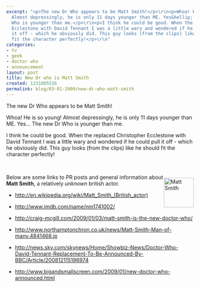 ```yaml
---
excerpt: "<p>The new Dr Who appears to be Matt Smith!</p>\r\n<p>Whoa! He is so young!
  Almost depressingly, he is only 11 days younger than ME. Yes&hellip; The new Dr
  Who is younger than me.</p>\r\n<p>I think he could be good. When the replaced Christopher
  Ecclestone with David Tennant I was a little wary and wondered if he could pull
  it off - which he obviously did. This guy looks (from the clips) like he should
  fit the character perfectly!</p>\r\n"
categories:
- tv
- geek
- doctor who
- announcement
layout: post
title: New Dr who is Matt Smith
created: 1231005516
permalink: blog/03-01-2009/new-dr-who-matt-smith
---
```

<p>The new Dr Who appears to be Matt Smith!</p>
<p>Whoa! He is so young! Almost depressingly, he is only 11 days younger than ME. Yes&hellip; The new Dr Who is younger than me.</p>
<p>I think he could be good. When the replaced Christopher Ecclestone with David Tennant I was a little wary and wondered if he could pull it off - which he obviously did. This guy looks (from the clips) like he should fit the character perfectly!</p>
<!--break-->
<p>&nbsp;</p>
<p><img width="80" height="80" src="http://www.thingy-ma-jig.co.uk/files/matt-smith.jpg" alt="Matt Smith" style="margin: 10px 0pt 0pt; float: right; clear: right;" />Below are some links to PR posts and general information about <strong>Matt Smith</strong>, a relatively <em>unknown</em> british actor.</p>
<ul>
    <li>
    <p><a href="http://en.wikipedia.org/wiki/Matt_Smith_(British_actor)">http://en.wikipedia.org/wiki/Matt_Smith_(British_actor)</a></p>
    </li>
    <li>
    <p><a href="http://www.imdb.com/name/nm1741002/">http://www.imdb.com/name/nm1741002/</a></p>
    </li>
    <li>
    <p><a href="http://craig-mcgill.com/2009/01/03/matt-smith-is-the-new-doctor-who/">http://craig-mcgill.com/2009/01/03/matt-smith-is-the-new-doctor-who/<br />
    </a></p>
    </li>
    <li>
    <p><a href="http://www.northamptonchron.co.uk/news/Matt-Smith-Man-of-many.4841468.jp">http://www.northamptonchron.co.uk/news/Matt-Smith-Man-of-many.4841468.jp</a></p>
    </li>
    <li>
    <p><a href="http://news.sky.com/skynews/Home/Showbiz-News/Doctor-Who-David-Tennant-Replacement-To-Be-Announced-By-BBC/Article/200812115196974">http://news.sky.com/skynews/Home/Showbiz-News/Doctor-Who-David-Tennant-Replacement-To-Be-Announced-By-BBC/Article/200812115196974</a></p>
    </li>
    <li>
    <p><a href="http://www.bigandsmallscreen.com/2009/01/new-doctor-who-announced.html">http://www.bigandsmallscreen.com/2009/01/new-doctor-who-announced.html</a></p>
    </li>
</ul>

